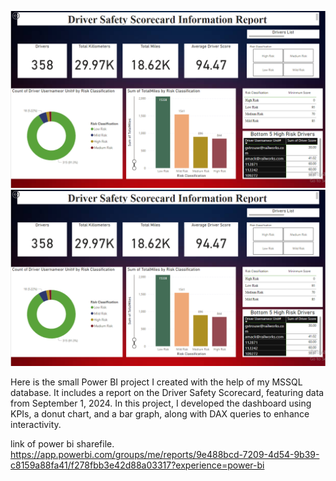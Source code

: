![dss_screenshot](dss_screenshot.PNG)
![dss_screenshot](dss_screenshot.png)

Here is the small Power BI project I created with the help of my MSSQL database. 
It includes a report on the Driver Safety Scorecard, featuring data from September 1, 2024. 
In this project, I developed the dashboard using KPIs, a donut chart, and a bar graph, along with DAX queries to enhance interactivity.

link of power bi sharefile.
https://app.powerbi.com/groups/me/reports/9e488bcd-7209-4d54-9b39-c8159a88fa41/f278fbb3e42d88a03317?experience=power-bi
